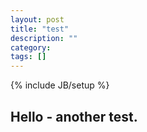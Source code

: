 ```yaml
---
layout: post
title: "test"
description: ""
category: 
tags: []
---
```

{% include JB/setup %}

## Hello  - another test.